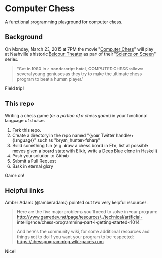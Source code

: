 # Computer Chess

A functional programming playground for computer chess.

## Background

On Monday, March 23, 2015 at 7PM the movie "[Computer Chess](http://www.belcourt.org/events/computer-chess.653869)" will play at Nashville's historic [Belcourt Theater](http://www.belcourt.org/) as part of their "[Science on Screen](http://www.belcourt.org/events/science-on-screen-connecting-cinematic-art-with-hard-science.1380736)" series.

>"Set in 1980 in a nondescript hotel, COMPUTER CHESS follows several young geniuses as they try to make the ultimate chess program to beat a human player."

Field trip! 


## This repo

Writing a chess game (_or a portion of a chess game_) in your functional language of choice. 

1. Fork this repo. 
2. Create a directory in the repo named "{your Twitter handle}+{language}" such as "bryan_hunter+fsharp"
3. Build something fun (e.g. draw a chess board in Elm, list all possible moves given a board state with Elixir, write a Deep Blue clone in Haskell)
3. Push your solution to Github
4. Submit a Pull Request
5. Bask in eternal glory

Game on!

## Helpful links

Amber Adams (@amberadams) pointed out two very helpful resources.

> Here are the five major problems you'll need to solve in your program:
> http://www.gamedev.net/page/resources/_/technical/artificial-intelligence/chess-programming-part-i-getting-started-r1014
>
> And here's the community wiki, for some additional resources and things not to do if you want your program to be respected: https://chessprogramming.wikispaces.com


Nice!
